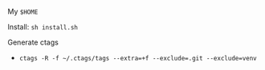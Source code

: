 My `$HOME`

Install: `sh install.sh`

Generate ctags
* `ctags -R -f ~/.ctags/tags --extra=+f --exclude=.git --exclude=venv`

